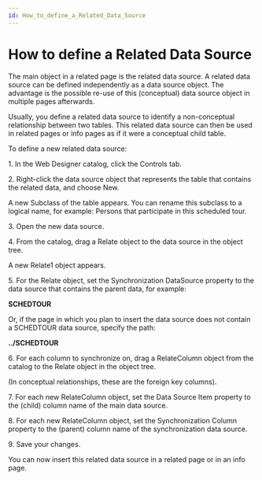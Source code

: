 ```yaml
---
id: How_to_define_a_Related_Data_Source
---
```


# How to define a Related Data Source

The main object in a related page is the related data source. A related data source can be defined independently as a data source object. The advantage is the possible re-use of this (conceptual) data source object in multiple pages afterwards.

Usually, you define a related data source to identify a non-conceptual relationship between two tables. This related data source can then be used in related pages or info pages as if it were a conceptual child table.

To define a new related data source:

1. In the Web Designer catalog, click the Controls tab.

2. Right-click the data source object that represents the table that contains the related data, and choose New.

A new Subclass of the table appears. You can rename this subclass to a logical name, for example: Persons that participate in this scheduled tour.

3. Open the new data source.

4. From the catalog, drag a Relate object to the data source in the object tree.

A new Relate1 object appears.

5. For the Relate object, set the Synchronization DataSource property to the data source that contains the parent data, for example:

**SCHEDTOUR**

Or, if the page in which you plan to insert the data source does not contain a SCHEDTOUR data source, specify the path:

**../SCHEDTOUR**

6. For each column to synchronize on, drag a RelateColumn object from the catalog to the Relate object in the object tree.

(In conceptual relationships, these are the foreign key columns).

7. For each new RelateColumn object, set the Data Source Item property to the (child) column name of the main data source.

8. For each new RelateColumn object, set the Synchronization Column property to the (parent) column name of the synchronization data source.

9. Save your changes.

You can now insert this related data source in a related page or in an info page.